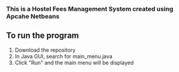 ### This is a Hostel Fees Management System created using Apcahe Netbeans

## To run the program
1. Download the repository
2. In Java GUI, search for main_menu.java
3. Click "Run" and the main menu will be displayed
